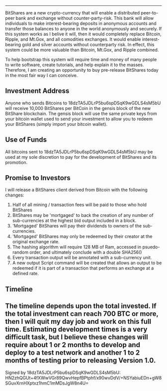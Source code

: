 -----------------------------------------------------------------------------------------
BitShares are a new crypto-currency that will enable a distributed peer-to-peer
bank and exchange without counter-party-risk.  This bank will allow individuals
to make interest-bearing deposits in anonymous accounts and transfer those balances
to anyone in the world anonymously and securely.  If this system works as I belive
it will, then it would completely replace Bitcoin, Ripple, and Mt.Gox, and all 
comodities exchanges.  It would enable interest-bearing gold and silver accounts
without counterparty risk.  In effect, this system could be more valuable than
Bitcoin, Mt.Gox, and Ripple combined.

To help bootstrap this system will require time and money of many people to
write software, create tutorials, and help explain it to the masses.  Therefore,
I am creating an opportunity to buy pre-release BitShares today in the most fair
way I can conceive.

Investment Address
------------------
Anyone who sends Bitcoins to 18dzTA5JDLrP5bu6spDSqK9wGDLS4sM5bU will receive 10,000
BitShares per BitCoin in the gensis block of the new BitShare blockchain.  The gensis block will
use the same private keys from your bitcoin wallet used to send your investment to allow you 
to redeem your BitShares (simply import your bitcoin wallet).

Use of Funds
-----------------
All bitcoins sent to 18dzTA5JDLrP5bu6spDSqK9wGDLS4sM5bU may be used at my sole discretion to
pay for the development of BitShares and its promotion.  

Promise to Investors
--------------------
I will release a BitShares client derived from Bitcoin with the following changes:

1) Half of all mining / transaction fees will be paid to those who hold BitShares
2) BitShares may be 'mortgaged' to back the creation of any number of sub-currencies at the highest bid output included in a block.
3) 'Mortgaged' BitShares will pay their dividends to owners of the sub-currencies.
4) 'Mortgaged' BitShares may only be redeemed by their creator at the original exchange rate.
5) The hashing algorithm will require 128 MB of Ram, accessed in psuedo-random order, and ultimately conclude with a double SHA256()
6) Every transaction output will be annotated with a sub-currency unit.
7) A new output Script command will be created that allows an output to be redeemed if it is part of a transaction that
   performs an exchange at a defined rate.

Timeline
--------------------
The timeline depends upon the total invested.  If the total investment can reach 700 BTC or more, 
then I will quit my day job and work on this full time.  Estimating development times is a very
difficult task, but I believe these changes will require about 1 or 2 months to develop and 
deploy to a test network and another 1 to 2 months of testing prior to releasing Version 1.0.
-----------------------------------------------------------------------------------------
Signed by 18dzTA5JDLrP5bu6spDSqK9wGDLS4sM5bU:  HN2zhQGUt+4fXWwVGr89QwvHepfBPtphf/x90wvDdV/+NSYabiuEDn+gW8SGuvXrnHXptxz1hmC1mMDsJgW8n4U=
